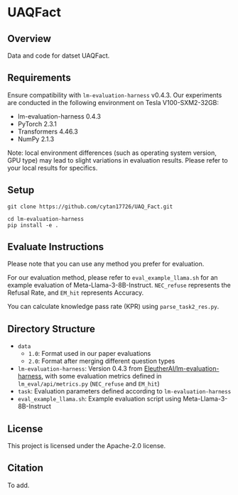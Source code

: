 # UAQFact


## Overview

Data and code for datset UAQFact.


## Requirements

Ensure compatibility with `lm-evaluation-harness` v0.4.3. Our experiments are conducted in the following environment on Tesla V100-SXM2-32GB:
- lm-evaluation-harness 0.4.3
- PyTorch 2.3.1
- Transformers 4.46.3
- NumPy 2.1.3

Note: local environment differences (such as operating system version, GPU type) may lead to slight variations in evaluation results. Please refer to your local results for specifics.

## Setup

```
git clone https://github.com/cytan17726/UAQ_Fact.git

cd lm-evaluation-harness
pip install -e .
```


## Evaluate Instructions

Please note that you can use any method you prefer for evaluation.

For our evaluation method, please refer to `eval_example_llama.sh` for an example evaluation of Meta-Llama-3-8B-Instruct. `NEC_refuse` represents the Refusal Rate, and `EM_hit` represents Accuracy.

You can calculate knowledge pass rate (KPR) using `parse_task2_res.py`.


## Directory Structure
- `data`
  - `1.0`: Format used in our paper evaluations
  - `2.0`: Format after merging different question types
- `lm-evaluation-harness`: Version 0.4.3 from [EleutherAI/lm-evaluation-harness](https://github.com/EleutherAI/lm-evaluation-harness), with some evaluation metrics defined in `lm_eval/api/metrics.py` (`NEC_refuse` and `EM_hit`)
- `task`: Evaluation parameters defined according to `lm-evaluation-harness`
- `eval_example_llama.sh`: Example evaluation script using Meta-Llama-3-8B-Instruct


## License

This project is licensed under the Apache-2.0 license.


## Citation
To add.